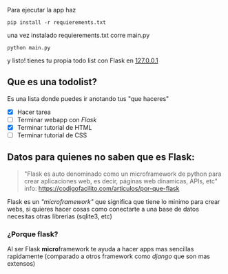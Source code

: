 Para ejecutar la app haz
```
pip install -r requierements.txt
```
una vez instalado requierements.txt corre main.py

```
python main.py
```

y listo! tienes tu propia todo list con Flask en [127.0.0.1](http://127.0.0.1:5000)

## Que es una todolist?

Es una lista donde puedes ir anotando tus "que haceres"

- [x] Hacer tarea
- [ ] Terminar webapp con _Flask_
- [x] Terminar tutorial de HTML
- [ ] Terminar tutorial de CSS

## Datos para quienes no saben que es Flask:

> "Flask es auto denominado como un microframework de python para crear aplicaciones web, es decir, páginas web dinamicas, APIs, etc"
info: https://codigofacilito.com/articulos/por-que-flask

Flask es un _"microframework"_ que significa que tiene lo minimo para crear webs, si quieres hacer cosas como conectarte a una base de datos necesitas otras librerias (sqlite3, etc)

### ¿Porque flask?

Al ser Flask **micro**framework te ayuda a hacer apps mas sencillas rapidamente (comparado a otros framework como _django_ que son mas extensos)

